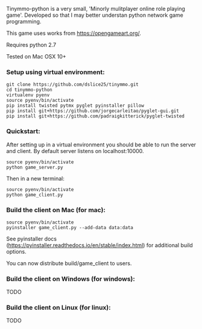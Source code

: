 
Tinymmo-python is a very small, 'Minorly mulitplayer online role playing game'. Developed so that I may better understan python network game programming.

This game uses works from https://opengameart.org/.

Requires python 2.7

Tested on Mac OSX 10+


### Setup using virtual environment:

```
git clone https://github.com/dslice25/tinymmo.git
cd tinymmo-python
virtualenv pyenv
source pyenv/bin/activate
pip install twisted pytmx pyglet pyinstaller pillow
pip install git+https://github.com/jorgecarleitao/pyglet-gui.git
pip install git+https://github.com/padraigkitterick/pyglet-twisted
```

### Quickstart:

After setting up in a virtual environment you should be able to run the server and client. By default server listens on localhost:10000.

```
source pyenv/bin/activate
python game_server.py
```

Then in a new terminal:

```
source pyenv/bin/activate
python game_client.py
```
 

### Build the client on Mac (for mac):

```
source pyenv/bin/activate
pyinstaller game_client.py --add-data data:data
```

See pyinstaller docs (https://pyinstaller.readthedocs.io/en/stable/index.html) for additional build options.

You can now distribute build/game_client to users.


### Build the client on Windows (for windows):

 TODO

### Build the client on Linux (for linux):

 TODO
